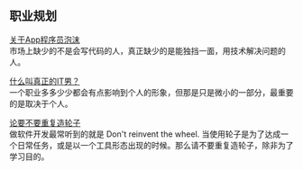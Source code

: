 ## 职业规划

[关于App程序员泡沫](http://www.phpxs.com/post/4676)  
市场上缺少的不是会写代码的人，真正缺少的是能独挡一面，用技术解决问题的人。

[什么叫真正的IT男？](http://www.phpxs.com/post/4677)  
一个职业多多少少都会有点影响到个人的形象，但那是只是微小的一部分，最重要的是取决于个人。

[论要不要重复造轮子](http://sd6733531.iteye.com/blog/1253700)  
做软件开发最常听到的就是 Don't reinvent the wheel. 当使用轮子是为了达成一个日常任务，或是以一个工具形态出现的时候。那么请不要重复造轮子，除非为了学习目的。